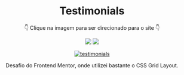 <div align=center>

# Testimonials
 
 👇 Clique na imagem para ser direcionado para o site 👇
 
 <img src="https://img.shields.io/badge/-HTML-orange?style=for-the-badge&logo=html5">
<img src="https://img.shields.io/badge/-CSS-blue?style=for-the-badge&logo=css3">
 
 [![testimonials](https://user-images.githubusercontent.com/80923539/134390918-59f08989-d821-4fc4-ba72-c8d91ead80d9.jpg)](https://nanepifanio.github.io/Testimonials/)
 
 Desafio do Frontend Mentor, onde utilizei bastante o CSS Grid Layout.
 
 </div>


